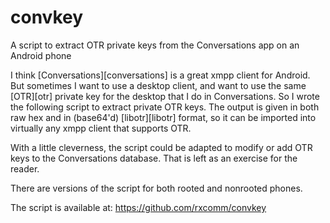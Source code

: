 # convkey
A script to extract OTR private keys from the Conversations app on an Android phone

I think [Conversations][conversations] is a great xmpp client for Android.
But sometimes I want to use a desktop client, and want to use the same [OTR][otr]
private key for the desktop that I do in Conversations. So I wrote the
following script to extract private OTR keys. The output is given in both
raw hex and in (base64'd) [libotr][libotr] format, so it can be imported into virtually
any xmpp client that supports OTR.

With a little cleverness, the script could be adapted to modify or add OTR
keys to the Conversations database. That is left as an exercise for the reader.

There are versions of the script for both rooted and nonrooted phones.

The script is available at:
<a href="https://github.com/rxcomm/convkey">https://github.com/rxcomm/convkey</a>
